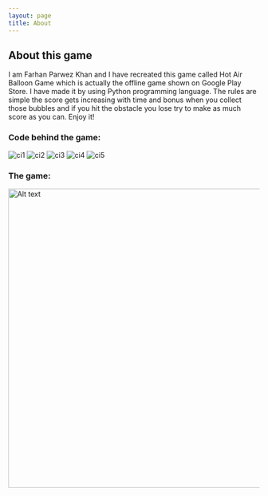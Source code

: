 ```yaml
---
layout: page
title: About
---
```

## About this game
I am Farhan Parwez Khan and I have recreated this game called Hot Air Balloon Game which is actually the offline game shown on Google Play Store. I have made it by using Python programming language. The rules are simple the score gets increasing with time and bonus when you collect those bubbles and if you hit the obstacle you lose try to make as much score as you can. Enjoy it!
### Code behind the game:
![ci1](ci1.jpg)
![ci2](ci2.jpg)
![ci3](ci3.jpg)
![ci4](ci4.jpg)
![ci5](ci5.jpg)
### The game:

<img src="gamescreenshot.png" alt="Alt text" width="900" height="600">
